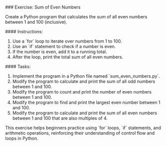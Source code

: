 \### Exercise: Sum of Even Numbers

Create a Python program that calculates the sum of all even numbers between 1 and 100 (inclusive).

\#### Instructions:

1. Use a \`for\` loop to iterate over numbers from 1 to 100.
2. Use an \`if\` statement to check if a number is even.
3. If the number is even, add it to a running total.
4. After the loop, print the total sum of all even numbers.

\#### Tasks:

1. Implement the program in a Python file named \`sum_even_numbers.py\`.
2. Modify the program to calculate and print the sum of all odd numbers between 1 and 100.
3. Modify the program to count and print the number of even numbers between 1 and 100.
4. Modify the program to find and print the largest even number between 1 and 100.
5. Modify the program to calculate and print the sum of all even numbers between 1 and 100 that are also multiples of 4.

This exercise helps beginners practice using \`for\` loops, \`if\` statements, and arithmetic operations, reinforcing their understanding of control flow and loops in Python.

